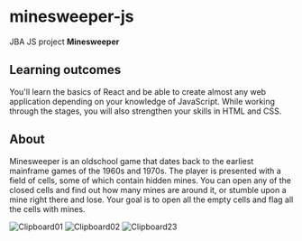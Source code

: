 # minesweeper-js
JBA JS project <b>Minesweeper</b>

## Learning outcomes
You'll learn the basics of React and be able to create almost any web application depending on your knowledge of JavaScript. While working through the stages, you will also strengthen your skills in HTML and CSS.

## About
Minesweeper is an oldschool game that dates back to the earliest mainframe games of the 1960s and 1970s. The player is presented with a field of cells, some of which contain hidden mines. You can open any of the closed cells and find out how many mines are around it, or stumble upon a mine right there and lose. Your goal is to open all the empty cells and flag all the cells with mines.

![Clipboard01](https://user-images.githubusercontent.com/79073120/168772561-0d69db6e-9ada-4284-b90e-ad8e50d76416.png)
![Clipboard02](https://user-images.githubusercontent.com/79073120/168774136-b8e48b89-59bf-41f8-9166-a1e4261c828d.png)
![Clipboard23](https://user-images.githubusercontent.com/79073120/168773730-ea09b064-5ceb-4750-9078-8d5bb41fe7f0.png)
